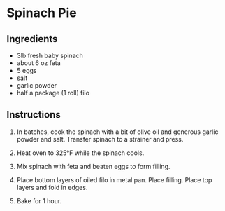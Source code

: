 # Spinach Pie

## Ingredients

 - 3lb fresh baby spinach
 - about 6 oz feta
 - 5 eggs
 - salt
 - garlic powder
 - half a package (1 roll) filo

## Instructions

 1. In batches, cook the spinach with a bit of olive oil and generous garlic
    powder and salt. Transfer spinach to a strainer and press.

 2. Heat oven to 325°F while the spinach cools.

 3. Mix spinach with feta and beaten eggs to form filling.

 4. Place bottom layers of oiled filo in metal pan. Place filling. Place top
    layers and fold in edges.

 5. Bake for 1 hour.
